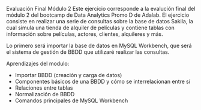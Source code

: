 Evaluación Final Módulo 2
Este ejercicio corresponde a la evalución final del módulo 2 del bootcamp de Data Analytics Promo D de Adalab.
El ejercicio consiste en realizar una serie de consultas sobre la base de datos Sakila, la cual simula una tienda de alquiler de películas y contiene tablas con información sobre películas, actores, clientes, alquileres y más.

Lo primero será importar la base de datos en MySQL Workbench, que será el sistema de gestión de BBDD que utilizaré realizar las consultas.  

Aprendizajes del modulo: 
- Importar BBDD (creación y carga de datos)
- Componentes básicos de una BBDD y cómo se interrelacionan entre sí
- Relaciones entre tablas
- Normalización de BBDD
- Comandos principales de MySQL Workbench